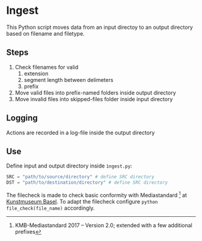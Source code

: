 # Ingest

This Python script moves data from an input directoy to an output directory based on filename and filetype.

## Steps

1. Check filenames for valid
    1. extension
    2. segment length between delimeters
    3. prefix
2. Move valid files into prefix-named folders inside output directory
3. Move invalid files into skipped-files folder inside input directory

## Logging

Actions are recorded in a log-file inside the output directory

## Use

Define input and output directory inside `ìngest.py`:

```python
SRC = "path/to/source/directory" # define SRC directory
DST = "path/to/destination/directory" # define SRC directory
```

The filecheck is made to check basic conformity with Mediastandard [^1] at [Kunstmuseum Basel](https://kunstmuseumbasel.ch/). To adapt the filecheck configure `python file_check(file_name)` accordingly.

[^1]: KMB-Mediastandard 2017 – Version 2.0; extended with a few additional prefixes
